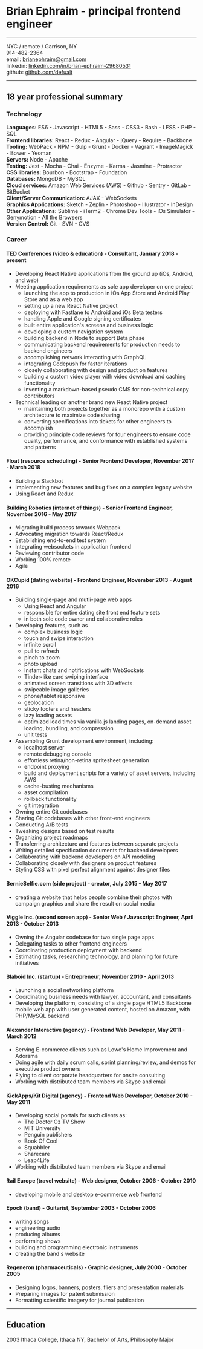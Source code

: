 # Brian Ephraim - principal frontend engineer

---

NYC / remote / Garrison, NY  
914-482-2364  
email: [brianephraim@gmail.com](mailto://brianephraim@gmail.com)  
linkedin: [linkedin.com/in/brian-ephraim-29680531](https://www.linkedin.com/in/brian-ephraim-29680531)  
github: [github.com/defualt](http://github.com/defualt)   


---

## 18 year professional summary

### Technology

**Languages:** ES6 - Javascript - HTML5 - Sass - CSS3 - Bash - LESS - PHP - SQL  
**Frontend libraries:** React - Redux - Angular - jQuery - Require - Backbone  
**Tooling:** WebPack - NPM - Gulp - Grunt - Docker - Vagrant - ImageMagick - Bower - Yeoman  
**Servers:** Node - Apache  
**Testing:** Jest - Mocha - Chai - Enzyme - Karma - Jasmine - Protractor  
**CSS libraries:** Bourbon - Bootstrap - Foundation  
**Databases:** MongoDB - MySQL  
**Cloud services:** Amazon Web Services (AWS) - Github - Sentry - GitLab - BitBucket  
**Client/Server Communication:** AJAX - WebSockets  
**Graphics Applications:** Sketch - Zeplin - Photoshop - Illustrator - InDesign  
**Other Applications:** Sublime - iTerm2 - Chrome Dev Tools - iOs Simulator - Genymotion - All the Browsers  
**Version Control:** Git - SVN - CVS  



### Career

#### TED Conferences (video & education) - Consultant, January 2018 - present
- Developing React Native applications from the ground up (iOs, Android, and web)
- Meeting application requirements as sole app developer on one project
	- launching the app to production in iOs App Store and Android Play Store and as a web app
	- setting up a new React Native project
	- deploying with Fastlane to Android and iOs Beta testers
	- handling Apple and Google signing certificates
	- built entire application's screens and business logic
	- developing a custom navigation system
	- building backend in Node to support Beta phase
	- communicating backend requirements for production needs to backend engineers
	- accomplishing network interacting with GraphQL
	- integrating Codepush for faster iterations
	- closely collaborating with design and product on features
	- building a custom video player with video download and caching functionality
	- inventing a markdown-based pseudo CMS for non-technical copy contributors
- Technical leading on another brand new React Native project
	- maintaining both projects together as a monorepo with a custom architecture to maximize code sharing
	- converting specifications into tickets for other engineers to accomplish
	- providing principle code reviews for four engineers to ensure code quality, performance, and conformance with established systems and patterns

#### Float (resource scheduling) - Senior Frontend Developer, November 2017 - March 2018
- Building a Slackbot
- Implementing new features and bug fixes on a complex legacy website
- Using React and Redux

#### Building Robotics (internet of things) - Senior Frontend Engineer, November 2016 - May 2017
- Migrating build process towards Webpack
- Advocating migration towards React/Redux
- Establishing end-to-end test system
- Integrating websockets in application frontend
- Reviewing contributor code
- Working 100% remote
- Agile

#### OKCupid (dating website) - Frontend Engineer, November 2013 - August 2016
- Building single-page and mutli-page web apps
	- Using React and Angular
	- responsible for entire dating site front end feature sets
	- in both sole code owner and collaborative roles
- Developing features, such as
	- complex business logic
	- touch and swipe interaction
	- infinite scroll
	- pull to refresh
	- pinch to zoom
	- photo upload
	- Instant chats and notifications with WebSockets
	- Tinder-like card swiping interface
	- animated screen transitions with 3D effects
	- swipeable image galleries
	- phone/tablet responsive
	- geolocation
	- sticky footers and headers
	- lazy loading assets
	- optimized load times via vanilla.js landing pages, on-demand asset loading, bundling, and compression
	- unit tests
- Assembling Grunt development environment, including:
	- localhost server
	- remote debugging console
	- effortless retina/non-retina spritesheet generation
	- endpoint proxying
	- build and deployment scripts for a variety of asset servers, including AWS
	- cache-busting mechanisms
	- asset compilation
	- rollback functionality
	- git integration
- Owning entire Git codebases
- Sharing Git codebases with other front-end engineers
- Conducting A/B tests
- Tweaking designs based on test results
- Organizing project roadmaps
- Transferring architecture and features between separate projects
- Writing detailed specification documents for backend developers
- Collaborating with backend developers on API modeling
- Collaborating closely with designers on product features
- Styling CSS with pixel perfect alignment against designer files

#### BernieSelfie.com (side project) - creator, July 2015 - May 2017
- creating a website that helps people combine their photos with campaign graphics and share the result on social media

#### Viggle Inc. (second screen app) - Senior Web / Javascript Engineer, April 2013 - October 2013
- Owning the Angular codebase for two single page apps
- Delegating tasks to other frontend engineers
- Coordinating production deployment with backend
- Estimating tasks, researching technology, and planning for future initiatives


#### Blaboid Inc. (startup) - Entrepreneur, November 2010 - April 2013
- Launching a social networking platform
- Coordinating business needs with lawyer, accountant, and consultants
- Developing the platform, consisting of a single page HTML5 Backbone mobile web app with user generated content, hosted on Amazon, with PHP/MySQL backend


#### Alexander Interactive (agency) - Frontend Web Developer, May 2011 - March 2012
- Serving E-commerce clients such as Lowe's Home Improvement and Adorama
- Doing agile with daily scrum calls, sprint planning/review, and demos for executive product owners
- Flying to client corporate headquarters for onsite consulting
- Working with distributed team members via Skype and email


#### KickApps/Kit Digital (agency) - Frontend Web Developer, October 2010 - May 2011
- Developing social portals for such clients as:
	- The Doctor Oz TV Show
	- MIT University
	- Penguin publishers
	- Book Of Cool
	- Squabbler
	- Sharecare
	- Leap4Life
- Working with distributed team members via Skype and email


#### Rail Europe (travel website) - Web designer, October 2006 - October 2010
- developing mobile and desktop e-commerce web frontend


#### Epoch (band) - Guitarist, September 2003 - October 2006
- writing songs
- engineering audio
- producing albums
- performing shows
- building and programming electronic instruments
- creating the band's website


#### Regeneron (pharmaceuticals) - Graphic designer, July 2000 - October 2005
- Designing logos, banners, posters, fliers and presentation materials
- Preparing images for patent submission
- Formatting scientific imagery for journal publication


---

## Education
2003 Ithaca College, Ithaca NY, Bachelor of Arts, Philosophy Major
